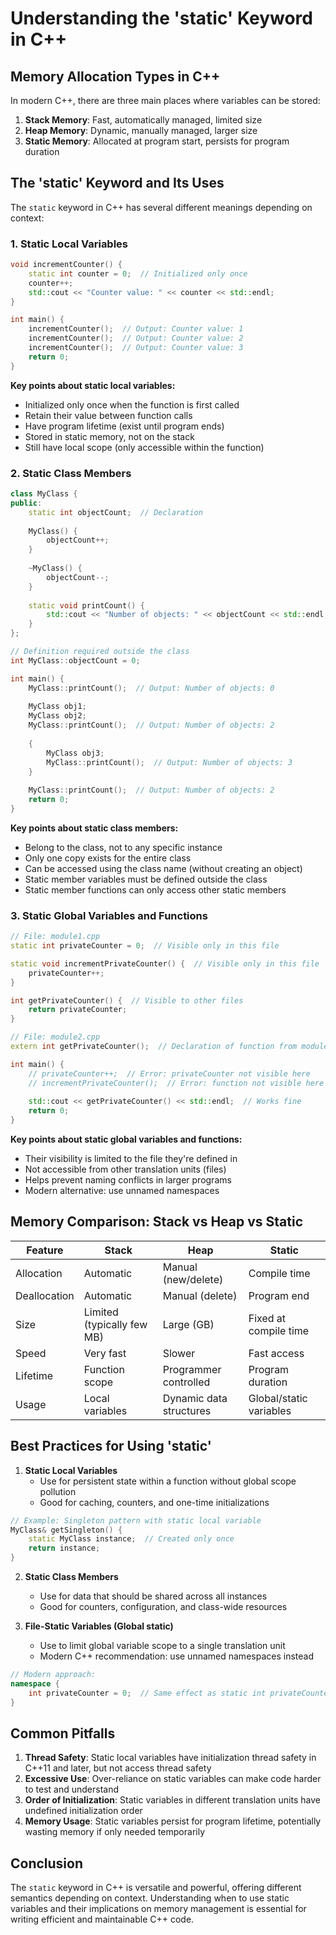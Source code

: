 # Understanding the 'static' Keyword in C++

## Memory Allocation Types in C++

In modern C++, there are three main places where variables can be stored:

1. **Stack Memory**: Fast, automatically managed, limited size
2. **Heap Memory**: Dynamic, manually managed, larger size
3. **Static Memory**: Allocated at program start, persists for program duration

## The 'static' Keyword and Its Uses

The `static` keyword in C++ has several different meanings depending on context:

### 1. Static Local Variables

```cpp
void incrementCounter() {
    static int counter = 0;  // Initialized only once
    counter++;
    std::cout << "Counter value: " << counter << std::endl;
}

int main() {
    incrementCounter();  // Output: Counter value: 1
    incrementCounter();  // Output: Counter value: 2
    incrementCounter();  // Output: Counter value: 3
    return 0;
}
```

**Key points about static local variables:**
- Initialized only once when the function is first called
- Retain their value between function calls
- Have program lifetime (exist until program ends)
- Stored in static memory, not on the stack
- Still have local scope (only accessible within the function)

### 2. Static Class Members

```cpp
class MyClass {
public:
    static int objectCount;  // Declaration
    
    MyClass() {
        objectCount++;
    }
    
    ~MyClass() {
        objectCount--;
    }
    
    static void printCount() {
        std::cout << "Number of objects: " << objectCount << std::endl;
    }
};

// Definition required outside the class
int MyClass::objectCount = 0;

int main() {
    MyClass::printCount();  // Output: Number of objects: 0
    
    MyClass obj1;
    MyClass obj2;
    MyClass::printCount();  // Output: Number of objects: 2
    
    {
        MyClass obj3;
        MyClass::printCount();  // Output: Number of objects: 3
    }
    
    MyClass::printCount();  // Output: Number of objects: 2
    return 0;
}
```

**Key points about static class members:**
- Belong to the class, not to any specific instance
- Only one copy exists for the entire class
- Can be accessed using the class name (without creating an object)
- Static member variables must be defined outside the class
- Static member functions can only access other static members

### 3. Static Global Variables and Functions

```cpp
// File: module1.cpp
static int privateCounter = 0;  // Visible only in this file

static void incrementPrivateCounter() {  // Visible only in this file
    privateCounter++;
}

int getPrivateCounter() {  // Visible to other files
    return privateCounter;
}

// File: module2.cpp
extern int getPrivateCounter();  // Declaration of function from module1

int main() {
    // privateCounter++;  // Error: privateCounter not visible here
    // incrementPrivateCounter();  // Error: function not visible here
    
    std::cout << getPrivateCounter() << std::endl;  // Works fine
    return 0;
}
```

**Key points about static global variables and functions:**
- Their visibility is limited to the file they're defined in
- Not accessible from other translation units (files)
- Helps prevent naming conflicts in larger programs
- Modern alternative: use unnamed namespaces

## Memory Comparison: Stack vs Heap vs Static

| Feature | Stack | Heap | Static |
|---------|-------|------|--------|
| Allocation | Automatic | Manual (new/delete) | Compile time |
| Deallocation | Automatic | Manual (delete) | Program end |
| Size | Limited (typically few MB) | Large (GB) | Fixed at compile time |
| Speed | Very fast | Slower | Fast access |
| Lifetime | Function scope | Programmer controlled | Program duration |
| Usage | Local variables | Dynamic data structures | Global/static variables |

## Best Practices for Using 'static'

1. **Static Local Variables**
   - Use for persistent state within a function without global scope pollution
   - Good for caching, counters, and one-time initializations

```cpp
// Example: Singleton pattern with static local variable
MyClass& getSingleton() {
    static MyClass instance;  // Created only once
    return instance;
}
```

2. **Static Class Members**
   - Use for data that should be shared across all instances
   - Good for counters, configuration, and class-wide resources

3. **File-Static Variables (Global static)**
   - Use to limit global variable scope to a single translation unit
   - Modern C++ recommendation: use unnamed namespaces instead

```cpp
// Modern approach:
namespace {
    int privateCounter = 0;  // Same effect as static int privateCounter
}
```

## Common Pitfalls

1. **Thread Safety**: Static local variables have initialization thread safety in C++11 and later, but not access thread safety
2. **Excessive Use**: Over-reliance on static variables can make code harder to test and understand
3. **Order of Initialization**: Static variables in different translation units have undefined initialization order
4. **Memory Usage**: Static variables persist for program lifetime, potentially wasting memory if only needed temporarily

## Conclusion

The `static` keyword in C++ is versatile and powerful, offering different semantics depending on context. Understanding when to use static variables and their implications on memory management is essential for writing efficient and maintainable C++ code.
